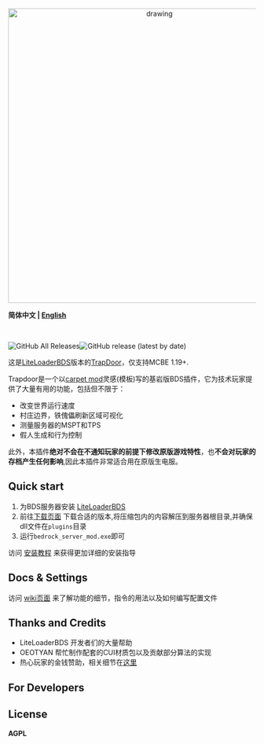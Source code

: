 <br>
<p align="center">
<img src="./imgs/logo.svg" alt="drawing" style="width:600px;"/>
</p>


**简体中文 | [English](./README.md)**

<br>

![GitHub All Releases](https://img.shields.io/github/downloads/hhhxiao/trapdoor-ll/total?style=for-the-badge)![GitHub release (latest by date)](https://img.shields.io/github/v/release/hhhxiao/trapdoor-ll?style=for-the-badge)


这是[LiteLoaderBDS](https://github.com/LiteLDev/LiteLoaderBDS)版本的[TrapDoor](https://github.com/hhhxiao/TrapDoor)，仅支持MCBE 1.19+.

Trapdoor是一个以[carpet mod](https://github.com/gnembon/fabric-carpet)灵感(模板)写的基岩版BDS插件，它为技术玩家提供了大量有用的功能，包括但不限于：
- 改变世界运行速度
- 村庄边界，铁傀儡刷新区域可视化
- 测量服务器的MSPT和TPS
- 假人生成和行为控制

此外，本插件**绝对不会在不通知玩家的前提下修改原版游戏特性**，也**不会对玩家的存档产生任何影响**,因此本插件非常适合用在原版生电服。

## Quick start

1. 为BDS服务器安装 [LiteLoaderBDS](https://github.com/LiteLDev/LiteLoaderBDS) 
2. 前往[下载页面](https://github.com/bedrock-dev/trapdoor-ll/releases) 下载合适的版本,将压缩包内的内容解压到服务器根目录,并确保dll文件在`plugins`目录
3. 运行`bedrock_server_mod.exe`即可 

访问 [安装教程](https://bedrock-dev.github.io/tr-wiki/use.html) 来获得更加详细的安装指导

## Docs & Settings

访问 [wiki页面](https://bedrock-dev.github.io/tr-wiki) 来了解功能的细节，指令的用法以及如何编写配置文件

## Thanks and Credits

- LiteLoaderBDS 开发者们的大量帮助
- OEOTYAN 帮忙制作配套的CUI材质包以及贡献部分算法的实现
- 热心玩家的金钱赞助，相关细节在[这里](sponsors.md)

## For Developers

## License

**AGPL**

